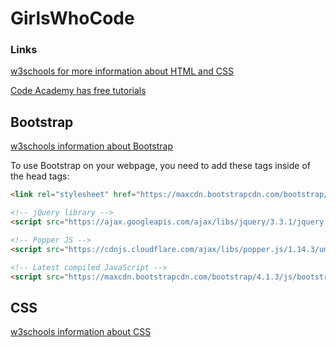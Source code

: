 # GirlsWhoCode

### Links
[w3schools for more information about HTML and CSS](https://www.w3schools.com)

[Code Academy has free tutorials](https://www.codeacademy.com)

## Bootstrap
[w3schools information about Bootstrap](https://www.w3schools.com/bootstrap4/default.asp)

To use Bootstrap on your webpage, you need to add these tags inside of the head tags:

```HTML <!-- Latest compiled and minified CSS -->
<link rel="stylesheet" href="https://maxcdn.bootstrapcdn.com/bootstrap/4.1.3/css/bootstrap.min.css">

<!-- jQuery library -->
<script src="https://ajax.googleapis.com/ajax/libs/jquery/3.3.1/jquery.min.js"></script>

<!-- Popper JS -->
<script src="https://cdnjs.cloudflare.com/ajax/libs/popper.js/1.14.3/umd/popper.min.js"></script>

<!-- Latest compiled JavaScript -->
<script src="https://maxcdn.bootstrapcdn.com/bootstrap/4.1.3/js/bootstrap.min.js"></script>
```

## CSS
[w3schools information about CSS](https://www.w3schools.com/css/default.asp)
